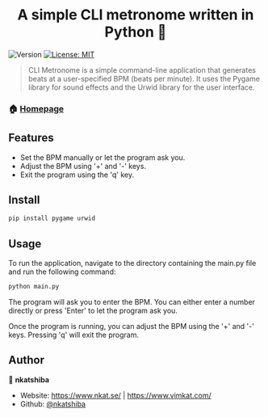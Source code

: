 <h1 align="center">A simple CLI metronome written in Python 👋</h1>
<p>
  <img alt="Version" src="https://img.shields.io/badge/version-1.0-blue.svg?cacheSeconds=2592000" />
  <a href="#" target="_blank">
    <img alt="License: MIT" src="https://img.shields.io/badge/License-MIT-yellow.svg" />
  </a>
</p>

> CLI Metronome is a simple command-line application that generates beats at a user-specified BPM (beats per minute). It uses the Pygame library for sound effects and the Urwid library for the user interface.

### 🏠 [Homepage](https://github.com/nkatshiba/cli-metronome-python)
## Features

- Set the BPM manually or let the program ask you.
- Adjust the BPM using '+' and '-' keys.
- Exit the program using the 'q' key.
## Install

```sh
pip install pygame urwid
```

## Usage
To run the application, navigate to the directory containing the main.py file and run the following command:
```sh
python main.py
```
The program will ask you to enter the BPM. You can either enter a number directly or press 'Enter' to let the program ask you.

Once the program is running, you can adjust the BPM using the '+' and '-' keys. Pressing 'q' will exit the program.

## Author

👤 **nkatshiba**

* Website: https://www.nkat.se/ | https://www.vimkat.com/
* Github: [@nkatshiba](https://github.com/nkatshiba)
